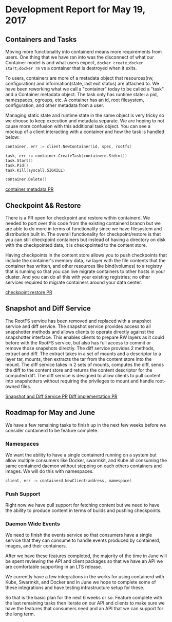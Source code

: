 # Development Report for May 19, 2017

## Containers and Tasks

Moving more functionality into containerd means more requirements from users.  One thing that we have ran into was the disconnect of what our Container model is and what users expect, `docker create;docker start;docker rm` vs a container that is destroyed when it exits.

To users, containers are more of a metadata object that resources(rw, configuration) and information(state, last exit status) are attached to.  We have been reworking what we call a "container" today to be called a "task" and a Container metadata object.  The task only has runtime state:  a pid, namespaces, cgroups, etc.  A container has an id, root filesystem, configuration, and other metadata from a user.

Managing static state and runtime state in the same object is very tricky so we choose to keep execution and metadata separate.  We are hoping to not cause more confusion with this additional task object.  You can see a mockup of a client interacting with a container and how the task is handled below:

```go
container, err := client.NewContainer(id, spec, rootfs)

task, err := container.CreateTask(containerd.Stdio())
task.Start()
task.Pid()
task.Kill(syscall.SIGKILL)

container.Delete()
```

[container metadata PR](https://github.com/demonoid81/containerd/pull/859)

## Checkpoint && Restore

There is a PR open for checkpoint and restore within containerd.  We needed to port over this code from the existing containerd branch but we are able to do more in terms of functionality since we have filesystem and distribution built in.  The overall functionality for checkpoint/restore is that you can still checkpoint containers but instead of having a directory on disk with the checkpointed data, it is checkpointed to the content store.

Having checkpoints in the content store allows you to push checkpoints that include the container's memory data, rw layer with the file contents that the container has written, and other resources like bind(volumes) to a registry that is running so that you can live migrate containers to other hosts in your cluster.  And you can do all this with your existing registries; no other services required to migrate containers around your data center.

[checkpoint restore PR](https://github.com/demonoid81/containerd/pull/862)

## Snapshot and Diff Service

The RootFS service has been removed and replaced with a snapshot service and
diff service. The snapshot service provides access to all snapshotter methods
and allows clients to operate directly against the snapshotter interface. This
enables clients to prepare RW layers as it could before with the RootFS service,
but also has full access to commit or remove those snapshots directly. The diff
service provides 2 methods, extract and diff. The extract takes in a set of
mounts and a descriptor to a layer tar, mounts, then extracts the tar from the
content store into the mount. The diff service takes in 2 sets of mounts,
computes the diff, sends the diff to the content store and returns the content
descriptor for the computed diff. The diff service is designed to allow clients
to pull content into snapshotters without requiring the privileges to mount and
handle root-owned files.

[Snapshot and Diff Service PR](https://github.com/demonoid81/containerd/pull/849)
[Diff implementation PR](https://github.com/demonoid81/containerd/pull/863)

## Roadmap for May and June

We have a few remaining tasks to finish up in the next few weeks before we consider containerd to be feature complete.

### Namespaces

We want the ability to have a single containerd running on a system but allow multiple consumers like Docker, swarmkit, and Kube all consuming the same containerd daemon without stepping on each others containers and images.  We will do this with namespaces.

```go
client, err := containerd.NewClient(address, namespace)
```

### Push Support

Right now we have pull support for fetching content but we need to have the ability to produce content in terms of builds and pushing checkpoints.

### Daemon Wide Events

We need to finish the events service so that consumers have a single service that they can consume to handle events produced by containerd, images, and their containers.


After we have these features completed, the majority of the time in June will be spent reviewing the API and client packages so that we have an API we are comfortable supporting in an LTS release.

We currently have a few integrations in the works for using containerd with Kube, Swarmkit, and Docker and in June we hope to complete some of these integrations and have testing infrastructure setup for these.

So that is the basic plan for the next 6 weeks or so.  Feature complete with the last remaining tasks then iterate on our API and clients to make sure we have the features that consumers need and an API that we can support for the long term.
